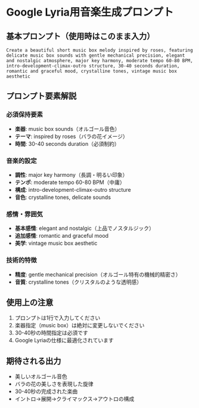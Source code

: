 # Google Lyria用音楽生成プロンプト

## 基本プロンプト（使用時はこのまま入力）
```
Create a beautiful short music box melody inspired by roses, featuring delicate music box sounds with gentle mechanical precision, elegant and nostalgic atmosphere, major key harmony, moderate tempo 60-80 BPM, intro-development-climax-outro structure, 30-40 seconds duration, romantic and graceful mood, crystalline tones, vintage music box aesthetic
```

## プロンプト要素解説

### 必須保持要素
- **楽器**: music box sounds（オルゴール音色）
- **テーマ**: inspired by roses（バラの花イメージ）
- **時間**: 30-40 seconds duration（必須制約）

### 音楽的設定
- **調性**: major key harmony（長調・明るい印象）
- **テンポ**: moderate tempo 60-80 BPM（中庸）
- **構成**: intro-development-climax-outro structure
- **音色**: crystalline tones, delicate sounds

### 感情・雰囲気
- **基本感情**: elegant and nostalgic（上品でノスタルジック）
- **追加感情**: romantic and graceful mood
- **美学**: vintage music box aesthetic

### 技術的特徴
- **精度**: gentle mechanical precision（オルゴール特有の機械的精密さ）
- **音質**: crystalline tones（クリスタルのような透明感）

## 使用上の注意
1. プロンプトは1行で入力してください
2. 楽器指定（music box）は絶対に変更しないでください
3. 30-40秒の時間指定は必須です
4. Google Lyriaの仕様に最適化されています

## 期待される出力
- 美しいオルゴール音色
- バラの花の美しさを表現した旋律
- 30-40秒の完成された楽曲
- イントロ→展開→クライマックス→アウトロの構成